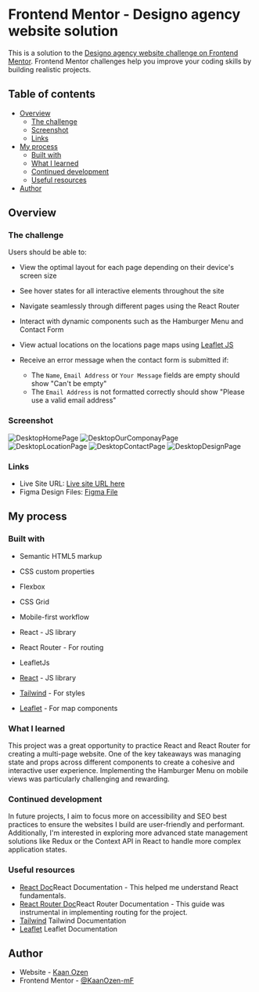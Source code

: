 # Frontend Mentor - Designo agency website solution

This is a solution to the [Designo agency website challenge on Frontend Mentor](https://www.frontendmentor.io/challenges/designo-multipage-website-G48K6rfUT). Frontend Mentor challenges help you improve your coding skills by building realistic projects.

## Table of contents

- [Overview](#overview)
  - [The challenge](#the-challenge)
  - [Screenshot](#screenshot)
  - [Links](#links)
- [My process](#my-process)
  - [Built with](#built-with)
  - [What I learned](#what-i-learned)
  - [Continued development](#continued-development)
  - [Useful resources](#useful-resources)
- [Author](#author)

## Overview

### The challenge

Users should be able to:

- View the optimal layout for each page depending on their device's screen size
- See hover states for all interactive elements throughout the site
- Navigate seamlessly through different pages using the React Router
- Interact with dynamic components such as the Hamburger Menu and Contact Form
- View actual locations on the locations page maps using [Leaflet JS](https://leafletjs.com/)

- Receive an error message when the contact form is submitted if:
  - The `Name`, `Email Address` or `Your Message` fields are empty should show "Can't be empty"
  - The `Email Address` is not formatted correctly should show "Please use a valid email address"

### Screenshot

![DesktopHomePage](image.png)
![DesktopOurComponayPage](image-1.png)
![DesktopLocationPage](image-2.png)
![DesktopContactPage](image-3.png)
![DesktopDesignPage](image-4.png)

### Links

- Live Site URL: [Live site URL here](https://multi-page-website-omega.vercel.app/)
- Figma Design Files: [Figma File](https://www.figma.com/file/gp8sG6VsQsWPQvBxk0Gu7H/designo-multi-page-website?type=design&node-id=0-1&mode=design&t=hRb31KxJf1WrUaZh-0)

## My process

### Built with

- Semantic HTML5 markup
- CSS custom properties
- Flexbox
- CSS Grid
- Mobile-first workflow
- React - JS library
- React Router - For routing
- LeafletJs

- [React](https://reactjs.org/) - JS library
- [Tailwind](https://tailwindcss.com/) - For styles
- [Leaflet](https://leafletjs.com/) - For map components

### What I learned

This project was a great opportunity to practice React and React Router for creating a multi-page website. One of the key takeaways was managing state and props across different components to create a cohesive and interactive user experience. Implementing the Hamburger Menu on mobile views was particularly challenging and rewarding.

### Continued development

In future projects, I aim to focus more on accessibility and SEO best practices to ensure the websites I build are user-friendly and performant. Additionally, I'm interested in exploring more advanced state management solutions like Redux or the Context API in React to handle more complex application states.

### Useful resources

- [React Doc](https://react.dev/)React Documentation - This helped me understand React fundamentals.
- [React Router Doc](https://reactrouter.com/en/main)React Router Documentation - This guide was instrumental in implementing routing for the project.
- [Tailwind](https://tailwindcss.com/) Tailwind Documentation
- [Leaflet](https://leafletjs.com/) Leaflet Documentation

## Author

- Website - [Kaan Ozen](https://kaanozen-mf.github.io/)
- Frontend Mentor - [@KaanOzen-mF](https://www.frontendmentor.io/profile/KaanOzen-mF)
